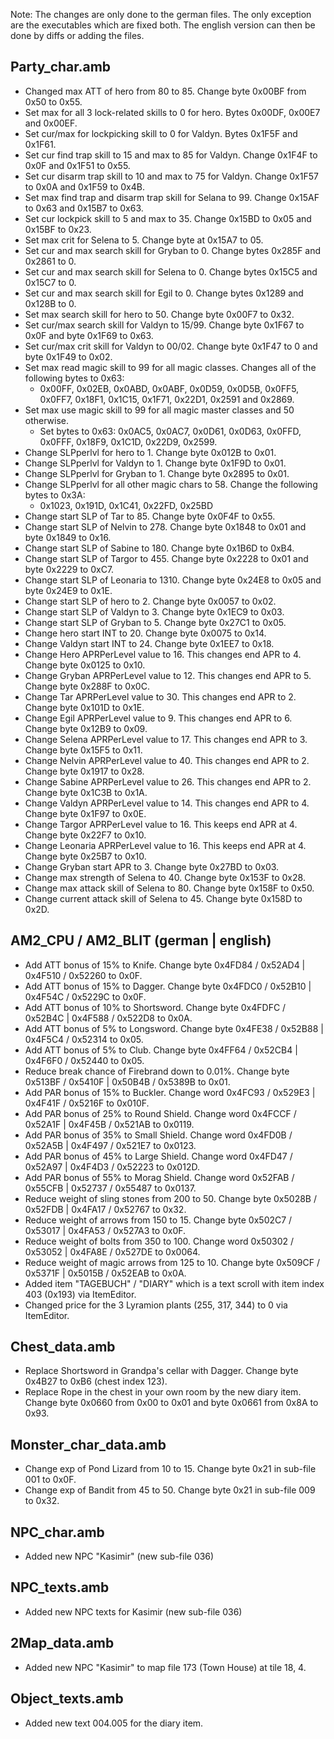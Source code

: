 Note: The changes are only done to the german files. The only exception are the executables which are fixed both.
The english version can then be done by diffs or adding the files.


## Party_char.amb

- Changed max ATT of hero from 80 to 85. Change byte 0x00BF from 0x50 to 0x55.
- Set max for all 3 lock-related skills to 0 for hero. Bytes 0x00DF, 0x00E7 and 0x00EF.
- Set cur/max for lockpicking skill to 0 for Valdyn. Bytes 0x1F5F and 0x1F61.
- Set cur find trap skill to 15 and max to 85 for Valdyn. Change 0x1F4F to 0x0F and 0x1F51 to 0x55.
- Set cur disarm trap skill to 10 and max to 75 for Valdyn. Change 0x1F57 to 0x0A and 0x1F59 to 0x4B.
- Set max find trap and disarm trap skill for Selana to 99. Change 0x15AF to 0x63 and 0x15B7 to 0x63.
- Set cur lockpick skill to 5 and max to 35. Change 0x15BD to 0x05 and 0x15BF to 0x23.
- Set max crit for Selena to 5. Change byte at 0x15A7 to 05.
- Set cur and max search skill for Gryban to 0. Change bytes 0x285F and 0x2861 to 0.
- Set cur and max search skill for Selena to 0. Change bytes 0x15C5 and 0x15C7 to 0.
- Set cur and max search skill for Egil to 0. Change bytes 0x1289 and 0x128B to 0.
- Set max search skill for hero to 50. Change byte 0x00F7 to 0x32.
- Set cur/max search skill for Valdyn to 15/99. Change byte 0x1F67 to 0x0F and byte 0x1F69 to 0x63.
- Set cur/max crit skill for Valdyn to 00/02. Change byte 0x1F47 to 0 and byte 0x1F49 to 0x02.
- Set max read magic skill to 99 for all magic classes. Changes all of the following bytes to 0x63:
    - 0x00FF, 0x02EB, 0x0ABD, 0x0ABF, 0x0D59, 0x0D5B, 0x0FF5, 0x0FF7, 0x18F1, 0x1C15, 0x1F71, 0x22D1, 0x2591 and 0x2869.
- Set max use magic skill to 99 for all magic master classes and 50 otherwise.
    - Set bytes to 0x63: 0x0AC5, 0x0AC7, 0x0D61, 0x0D63, 0x0FFD, 0x0FFF, 0x18F9, 0x1C1D, 0x22D9, 0x2599.
- Change SLPperlvl for hero to 1. Change byte 0x012B to 0x01.
- Change SLPperlvl for Valdyn to 1. Change byte 0x1F9D to 0x01.
- Change SLPperlvl for Gryban to 1. Change byte 0x2895 to 0x01.
- Change SLPperlvl for all other magic chars to 58. Change the following bytes to 0x3A:
    - 0x1023, 0x191D, 0x1C41, 0x22FD, 0x25BD
- Change start SLP of Tar to 85. Change byte 0x0F4F to 0x55.
- Change start SLP of Nelvin to 278. Change byte 0x1848 to 0x01 and byte 0x1849 to 0x16.
- Change start SLP of Sabine to 180. Change byte 0x1B6D to 0xB4.
- Change start SLP of Targor to 455. Change byte 0x2228 to 0x01 and byte 0x2229 to 0xC7.
- Change start SLP of Leonaria to 1310. Change byte 0x24E8 to 0x05 and byte 0x24E9 to 0x1E.
- Change start SLP of hero to 2. Change byte 0x0057 to 0x02.
- Change start SLP of Valdyn to 3. Change byte 0x1EC9 to 0x03.
- Change start SLP of Gryban to 5. Change byte 0x27C1 to 0x05.
- Change hero start INT to 20. Change byte 0x0075 to 0x14.
- Change Valdyn start INT to 24. Change byte 0x1EE7 to 0x18.
- Change Hero APRPerLevel value to 16. This changes end APR to 4. Change byte 0x0125 to 0x10.
- Change Gryban APRPerLevel value to 12. This changes end APR to 5. Change byte 0x288F to 0x0C.
- Change Tar APRPerLevel value to 30. This changes end APR to 2. Change byte 0x101D to 0x1E.
- Change Egil APRPerLevel value to 9. This changes end APR to 6. Change byte 0x12B9 to 0x09.
- Change Selena APRPerLevel value to 17. This changes end APR to 3. Change byte 0x15F5 to 0x11.
- Change Nelvin APRPerLevel value to 40. This changes end APR to 2. Change byte 0x1917 to 0x28.
- Change Sabine APRPerLevel value to 26. This changes end APR to 2. Change byte 0x1C3B to 0x1A.
- Change Valdyn APRPerLevel value to 14. This changes end APR to 4. Change byte 0x1F97 to 0x0E.
- Change Targor APRPerLevel value to 16. This keeps end APR at 4. Change byte 0x22F7 to 0x10.
- Change Leonaria APRPerLevel value to 16. This keeps end APR at 4. Change byte 0x25B7 to 0x10.
- Change Gryban start APR to 3. Change byte 0x27BD to 0x03.
- Change max strength of Selena to 40. Change byte 0x153F to 0x28.
- Change max attack skill of Selena to 80. Change byte 0x158F to 0x50.
- Change current attack skill of Selena to 45. Change byte 0x158D to 0x2D.


## AM2_CPU / AM2_BLIT (german | english)

- Add ATT bonus of 15% to Knife. Change byte 0x4FD84 / 0x52AD4 | 0x4F510 / 0x52260 to 0x0F.
- Add ATT bonus of 15% to Dagger. Change byte 0x4FDC0 / 0x52B10 | 0x4F54C / 0x5229C to 0x0F.
- Add ATT bonus of 10% to Shortsword. Change byte 0x4FDFC / 0x52B4C | 0x4F588 / 0x522D8 to 0x0A.
- Add ATT bonus of 5% to Longsword. Change byte 0x4FE38 / 0x52B88 | 0x4F5C4 / 0x52314 to 0x05.
- Add ATT bonus of 5% to Club. Change byte 0x4FF64 / 0x52CB4 | 0x4F6F0 / 0x52440 to 0x05.
- Reduce break chance of Firebrand down to 0.01%. Change byte 0x513BF / 0x5410F | 0x50B4B / 0x5389B to 0x01.
- Add PAR bonus of 15% to Buckler. Change word 0x4FC93 / 0x529E3 | 0x4F41F / 0x5216F to 0x010F.
- Add PAR bonus of 25% to Round Shield. Change word 0x4FCCF / 0x52A1F | 0x4F45B / 0x521AB to 0x0119.
- Add PAR bonus of 35% to Small Shield. Change word 0x4FD0B / 0x52A5B | 0x4F497 / 0x521E7 to 0x0123.
- Add PAR bonus of 45% to Large Shield. Change word 0x4FD47 / 0x52A97 | 0x4F4D3 / 0x52223 to 0x012D.
- Add PAR bonus of 55% to Morag Shield. Change word 0x52FAB / 0x55CFB | 0x52737 / 0x55487 to 0x0137.
- Reduce weight of sling stones from 200 to 50. Change byte 0x5028B / 0x52FDB | 0x4FA17 / 0x52767 to 0x32.
- Reduce weight of arrows from 150 to 15. Change byte 0x502C7 / 0x53017 | 0x4FA53 / 0x527A3 to 0x0F.
- Reduce weight of bolts from 350 to 100. Change word 0x50302 / 0x53052 | 0x4FA8E / 0x527DE to 0x0064.
- Reduce weight of magic arrows from 125 to 10. Change byte 0x509CF / 0x5371F | 0x5015B / 0x52EAB to 0x0A.
- Added item "TAGEBUCH" / "DIARY" which is a text scroll with item index 403 (0x193) via ItemEditor.
- Changed price for the 3 Lyramion plants (255, 317, 344) to 0 via ItemEditor.


## Chest_data.amb

- Replace Shortsword in Grandpa's cellar with Dagger. Change byte 0x4B27 to 0xB6 (chest index 123).
- Replace Rope in the chest in your own room by the new diary item. Change byte 0x0660 from 0x00 to 0x01 and byte 0x0661 from 0x8A to 0x93.


## Monster_char_data.amb

- Change exp of Pond Lizard from 10 to 15. Change byte 0x21 in sub-file 001 to 0x0F.
- Change exp of Bandit from 45 to 50. Change byte 0x21 in sub-file 009 to 0x32.


## NPC_char.amb

- Added new NPC "Kasimir" (new sub-file 036)


## NPC_texts.amb

- Added new NPC texts for Kasimir (new sub-file 036)


## 2Map_data.amb

- Added new NPC "Kasimir" to map file 173 (Town House) at tile 18, 4.


## Object_texts.amb

- Added new text 004.005 for the diary item.
